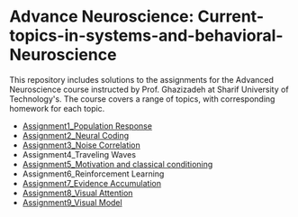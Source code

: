 # Advance Neuroscience: Current-topics-in-systems-and-behavioral-Neuroscience
This repository includes solutions to the assignments for the Advanced Neuroscience course instructed by Prof. Ghazizadeh at Sharif University of Technology's. The course covers a range of topics, with corresponding homework for each topic.
- [Assignment1_Population Response](https://github.com/sajadahmadi14/Advance-Neuroscience-Current-topics-in-systems-and-behavioral-Neuroscience/tree/main/Population%20Response%20Structure)
- [Assignment2_Neural Coding](https://github.com/sajadahmadi14/Advance-Neuroscience-Current-topics-in-systems-and-behavioral-Neuroscience/tree/main/Neural%20Encoding)
- [Assignment3_Noise Correlation](https://github.com/sajadahmadi14/Advance-Neuroscience-Current-topics-in-systems-and-behavioral-Neuroscience/tree/main/Noise%20Correlation)
- Assignment4_Traveling Waves
- [Assignment5_Motivation and classical conditioning](https://github.com/sajadahmadi14/Advance-Neuroscience-Current-topics-in-systems-and-behavioral-Neuroscience/tree/main/Motivation%and%classical%conditioning)
- Assignment6_Reinforcement Learning
- [Assignment7_Evidence Accumulation](https://github.com/sajadahmadi14/Advance-Neuroscience-Current-topics-in-systems-and-behavioral-Neuroscience/tree/main/Evidence_Accumulation)
- [Assignment8_Visual Attention](https://github.com/sajadahmadi14/Advance-Neuroscience-Current-topics-in-systems-and-behavioral-Neuroscience/tree/main/Visual%20Attention)
- [Assignment9_Visual Model](https://github.com/sajadahmadi14/Advance-Neuroscience-Current-topics-in-systems-and-behavioral-Neuroscience/tree/main/Visual_Model)
